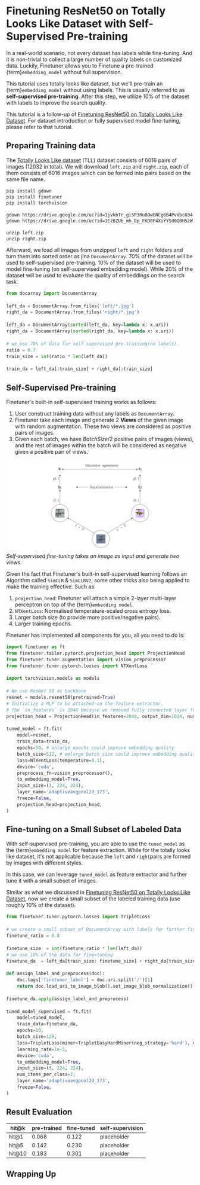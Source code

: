 # Finetuning ResNet50 on Totally Looks Like Dataset with Self-Supervised Pre-training

In a real-world scenario, not every dataset has labels while fine-tuning.
And it is non-trivial to collect a large number of quality labels on customized data.
Luckily, Finetuner allows you to Finetune a pre-trained {term}`embedding_model` without full supervision.

This tutorial uses totally looks like dataset, but we'll pre-train an {term}`embedding model` without using labels.
This is usually referred to as **self-supervised pre-training**.
After this step, we utilize 10% of the dataset with labels to improve the search quality.

This tutorial is a follow-up of [Finetuning ResNet50 on Totally Looks Like Dataset](../totally-looks-like/index.md).
For dataset introduction or fully supervised model fine-tuning,
please refer to that tutorial.

## Preparing Training data

The [Totally Looks Like dataset](https://sites.google.com/view/totally-looks-like-dataset) (TLL) dataset consists of 6016 pairs of images (12032 in total).
We will download `left.zip` and `right.zip`,
each of them consists of 6016 images which can be formed into pairs based on the same file name.

```shell
pip install gdown
pip install finetuner
pip install torchvision

gdown https://drive.google.com/uc?id=1jvkbTr_giSP3Ru8OwGNCg6B4PvVbcO34
gdown https://drive.google.com/uc?id=1EzBZUb_mh_Dp_FKD0P4XiYYSd0QBH5zW

unzip left.zip
unzip right.zip
```

Afterward, we load all images from unzipped `left` and `right` folders and turn them into sorted order as jina `DocumentArray`.
70% of the dataset will be used to self-supervised pre-training.
10% of the dataset will be used to model fine-tuning (on self-supervised embedding model).
While 20% of the dataset will be used to evaluate the quality of embeddings on the search task.

```python
from docarray import DocumentArray

left_da = DocumentArray.from_files('left/*.jpg')
right_da = DocumentArray.from_files('right/*.jpg')

left_da = DocumentArray(sorted(left_da, key=lambda x: x.uri))
right_da = DocumentArray(sorted(right_da, key=lambda x: x.uri))

# we use 70% of data for self-supervised pre-training(no labels).
ratio = 0.7
train_size = int(ratio * len(left_da))

train_da = left_da[:train_size] + right_da[:train_size]
```

## Self-Supervised Pre-training

Finetuner's built-in self-supervised training works as follows:

1. User construct training data without any labels as `DocumentArray`.
2. Finetuner take each image and generate 2 **Views** of the given image with random augmentation. These two views are considered as positive pairs of images.
3. Given each batch, we have $BatchSize/2$ positive pairs of images (views), and the rest of images within the batch will be considered as negative given a positive pair of views.

![simclr](simclr.png)
*Self-supervised fine-tuning takes an image as input and generate two views.*

Given the fact that Finetuner's built-in self-supervised learning follows an Algorithm called `SimCLR` & `SimCLRV2`, some other tricks also being applied to make the training effective.
Such as:

1. `projection_head`: Finetuner will attach a simple 2-layer multi-layer perceptron on top of the {term}`embedding model`.
2. `NTXentLoss`: Normalised temperature-scaled cross entropy loss.
3. Larger batch size (to provide more positive/negative pairs).
4. Larger training epochs.

Finetuner has implemented all components for you, all you need to do is:

```python
import finetuner as ft
from finetuner.tailor.pytorch.projection_head import ProjectionHead
from finetuner.tuner.augmentation import vision_preprocessor
from finetuner.tuner.pytorch.losses import NTXentLoss

import torchvision.models as models

# We use ResNet 50 as backbone
resnet = models.resnet50(pretrained=True)
# Initialize a MLP to be attached on the feature extractor.
# The `in_features` is 2048 because we removed fully connected layer from resnet 50.
projection_head = ProjectionHead(in_features=2048, output_dim=1024, num_layers=2)

tuned_model = ft.fit(
    model=resnet,
    train_data=train_da,
    epochs=50, # enlarge epochs could improve embedding quality
    batch_size=512, # emlarge batch_size could improve embedding quality
    loss=NTXentLoss(temperature=0.1), 
    device='cuda',
    preprocess_fn=vision_preprocessor(),
    to_embedding_model=True,
    input_size=(3, 224, 224),
    layer_name='adaptiveavgpool2d_173',
    freeze=False,
    projection_head=projection_head,
)
```

## Fine-tuning on a Small Subset of Labeled Data

With self-supervised pre-training, you are able to use the
`tuned_model` as the {term}`embedding model` for feature extraction.
While for the totally looks like dataset, it's not applicable because the `left` and `right`pairs are formed by images with different styles.

In this case, we can leverage `tuned_model` as feature extractor and further tune it with a small subset of images.

SImilar as what we discussed in [Finetuning ResNet50 on Totally Looks Like Dataset](../totally-looks-like/index.md),
now we create a small subset of the labeled training data (use roughly 10% of the dataset).

```python
from finetuner.tuner.pytorch.losses import TripletLoss

# we create a small subset of DocumentArray with labels for further fine-tuning
finetune_ratio = 0.8

finetune_size  = int(finetune_ratio * len(left_da))
# we use 10% of the data for fine=tuning
finetune_da  = left_da[train_size: finetune_size] + right_da[train_size:finetune_size]

def assign_label_and_preprocess(doc):
    doc.tags['finetuner_label'] = doc.uri.split('/')[1]
    return doc.load_uri_to_image_blob().set_image_blob_normalization().set_image_blob_channel_axis(-1, 0)

finetune_da.apply(assign_label_and_preprocess)

tuned_model_supervised = ft.fit(
    model=tuned_model,
    train_data=finetune_da,
    epochs=10,
    batch_size=128,
    loss=TripletLoss(miner=TripletEasyHardMiner(neg_strategy='hard'), margin=0.3), 
    learning_rate=1e-5,
    device='cuda',
    to_embedding_model=True,
    input_size=(3, 224, 224),
    num_items_per_class=2,
    layer_name='adaptiveavgpool2d_173',
    freeze=False,
)
```

## Result Evaluation


| hit@k  | pre-trained | fine-tuned | self-supervision |
|--------|-------------|------------|------------------|
| hit@1  | 0.068       | 0.122      | placeholder      |
| hit@5  | 0.142       | 0.230      | placeholder      |
| hit@10 | 0.183       | 0.301      | placeholder      |



## Wrapping Up